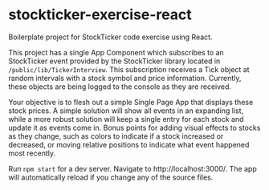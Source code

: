 
# stockticker-exercise-react

Boilerplate project for StockTicker code exercise using React.

This project has a single App Component which subscribes to an StockTicker event provided by the StockTicker library located in `/public/lib/TickerInterview`. This subscription receives a Tick object at random intervals with a stock symbol and price information. Currently, these objects are being logged to the console as they are received.

Your objective is to flesh out a simple Single Page App that displays these stock prices. A simple solution will show all events in an expanding list, while a more robust solution will keep a single entry for each stock and update it as events come in. Bonus points for adding visual effects to stocks as they change, such as colors to indicate if a stock increased or decreased, or moving relative positions to indicate what event happened most recently.

Run `npm start` for a dev server. Navigate to http://localhost:3000/. The app will automatically reload if you change any of the source files.
